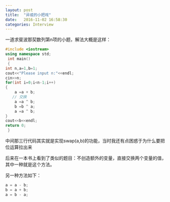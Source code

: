 ```yaml
---
layout: post
title:  "异或的小把戏"
date:   2016-11-02 16:58:30
categories: Interview
---
```

一道求斐波那契数列第n项的小题，解法大概是这样：

```cpp
#include <iostream>
using namespace std;  
 int main()
 {  
int n,a=1,b=1;  
cout<<"Please input n:"<<endl;
cin>>n;
for(int i=0;i<n-1;i++)
{
    a =a + b; 
   // 交换
    a =a ^ b;  
    b =b ^ a;
    a =a ^ b;
}
cout<<b<<endl;  
return 0;
 }
```
中间那三行代码其实就是实现swap(a,b)的功能，当时我还有点困惑于为什么要把位运算拉出来

后来在一本书上看到了类似的题目：不创造额外的变量，直接交换两个变量的值，其中一种就是这个方法。

另一种方法如下：

```cpp
a = a - b;
b = a + b;
a = b - a;
```